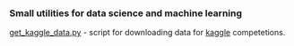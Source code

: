 ### Small utilities for data science and machine learning

[get_kaggle_data.py](https://github.com/aprotopopov/ds_utils/blob/master/get_kaggle_data.py) - script for downloading data for [kaggle](https://www.kaggle.com/) competetions.